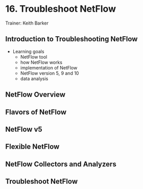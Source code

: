 # 16. Troubleshoot NetFlow

Trainer: Keith Barker


## Introduction to Troubleshooting NetFlow

- Learning goals
  - NetFlow tool
  - how NetFlow works
  - implementation of NetFlow
  - NetFlow version 5, 9 and 10
  - data analysis


## NetFlow Overview




## Flavors of NetFlow




## NetFlow v5




## Flexible NetFlow




## NetFlow Collectors and Analyzers




## Troubleshoot NetFlow



